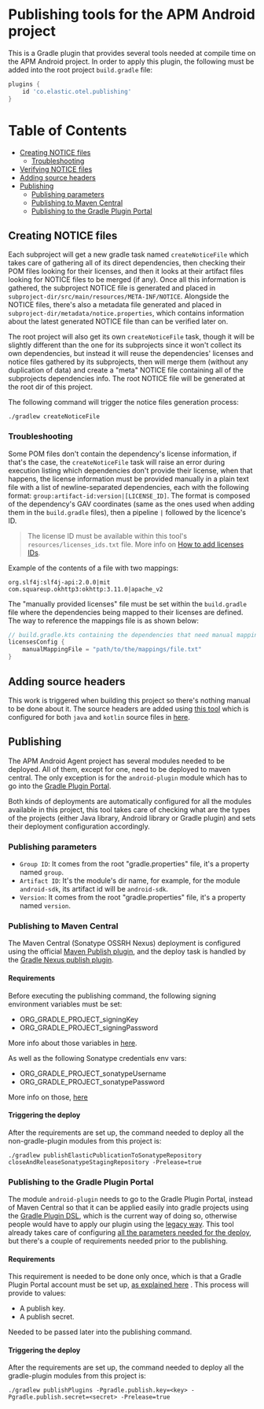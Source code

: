 # Publishing tools for the APM Android project

This is a Gradle plugin that provides several tools needed at compile time on the APM Android
project. In order to apply this plugin, the following must be added into the root
project `build.gradle` file:

```groovy
plugins {
    id 'co.elastic.otel.publishing'
}
```

Table of Contents
=================  

* [Creating NOTICE files](#creating-notice-files)
    * [Troubleshooting](#troubleshooting)
* [Verifying NOTICE files](#verifying-notice-files)
* [Adding source headers](#adding-source-headers)
* [Publishing](#publishing)
    * [Publishing parameters](#publishing-parameters)
    * [Publishing to Maven Central](#publishing-to-maven-central)
    * [Publishing to the Gradle Plugin Portal](#publishing-to-the-gradle-plugin-portal)

## Creating NOTICE files

Each subproject will get a new gradle task named `createNoticeFile` which takes care of gathering
all of its direct dependencies, then checking their POM files looking for their licenses, and then
it looks at their artifact files looking for NOTICE files to be merged (if any). Once all this
information is gathered, the subproject NOTICE file is generated and placed
in `subproject-dir/src/main/resources/META-INF/NOTICE`. Alongside the NOTICE files, there's also a
metadata file generated and placed in `subproject-dir/metadata/notice.properties`, which contains
information about the latest generated NOTICE file than can be verified later on.

The root project will also get its own `createNoticeFile` task, though it will be slightly different
than the one for its subprojects since it won't collect its own dependencies, but instead it will
reuse the dependencies' licenses and notice files gathered by its subprojects, then will merge
them (without any duplication of data) and create a "meta" NOTICE file containing all of the
subprojects dependencies info. The root NOTICE file will be generated at the root dir of this
project.

The following command will trigger the notice files generation process:

```text
./gradlew createNoticeFile
```

### Troubleshooting

Some POM files don't contain the dependency's license information, if that's the case,
the `createNoticeFile` task will raise an error during execution listing which dependencies don't
provide their license, when that happens, the license information must be provided manually in a
plain text file with a list of newline-separated dependencies, each with the following
format: `group:artifact-id:version|[LICENSE_ID]`. The format is composed of the dependency's GAV
coordinates (same as the ones used when adding them in the `build.gradle` files), then a
pipeline `|` followed by the licence's ID.

> The license ID must be available within this tool's `resources/licenses_ids.txt` file. More info on
> [How to add licenses IDs](docs/adding-license-ids.md).

Example of the contents of a file with two mappings:

```text
org.slf4j:slf4j-api:2.0.0|mit
com.squareup.okhttp3:okhttp:3.11.0|apache_v2
```

The "manually provided licenses" file must be set within the `build.gradle` file where the
dependencies being mapped to their licenses are defined. The way to reference the mappings file is
as shown below:

```groovy
// build.gradle.kts containing the dependencies that need manual mapping.
licensesConfig {
    manualMappingFile = "path/to/the/mappings/file.txt"
}
```

## Adding source headers

This work is triggered when building this project so there's nothing manual to be done about it. The
source headers are added using [this tool](https://github.com/diffplug/spotless) which is configured
for both `java` and `kotlin` source files
in [here](src/main/java/co/elastic/apm/compile/tools/sourceheader/subplugins).

## Publishing

The APM Android Agent project has several modules needed to be deployed. All of them, except for
one, need to be deployed to maven central. The only exception is for the `android-plugin` module
which has to go into the [Gradle Plugin Portal](https://plugins.gradle.org/).

Both kinds of deployments are automatically configured for all the modules available in this
project, this tool takes care of checking what are the types of the projects (either Java library,
Android library or Gradle plugin) and sets their deployment configuration accordingly.

### Publishing parameters

- `Group ID`: It comes from the root "gradle.properties" file, it's a property named `group`.
- `Artifact ID`: It's the module's dir name, for example, for the module `android-sdk`, its artifact
  id will be `android-sdk`.
- `Version`: It comes from the root "gradle.properties" file, it's a property named `version`.

### Publishing to Maven Central

The Maven Central (Sonatype OSSRH Nexus) deployment is configured using the
official [Maven Publish plugin](https://docs.gradle.org/current/userguide/publishing_maven.html),
and the deploy task is handled by
the [Gradle Nexus publish plugin](https://github.com/gradle-nexus/publish-plugin).

#### Requirements

Before executing the publishing command, the following signing environment variables must be set:

- ORG_GRADLE_PROJECT_signingKey
- ORG_GRADLE_PROJECT_signingPassword

More info about those variables
in [here](https://docs.gradle.org/current/userguide/signing_plugin.html#sec:in-memory-keys).

As well as the following Sonatype credentials env vars:

- ORG_GRADLE_PROJECT_sonatypeUsername
- ORG_GRADLE_PROJECT_sonatypePassword

More info on those, [here](https://github.com/gradle-nexus/publish-plugin)

#### Triggering the deploy

After the requirements are set up, the command needed to deploy all the non-gradle-plugin modules
from this project is:

```text
./gradlew publishElasticPublicationToSonatypeRepository closeAndReleaseSonatypeStagingRepository -Prelease=true
```

### Publishing to the Gradle Plugin Portal

The module `android-plugin` needs to go to the Gradle Plugin Portal, instead of Maven Central so
that it can be applied easily into gradle projects using
the [Gradle Plugin DSL](https://docs.gradle.org/current/userguide/plugins.html#sec:plugins_block),
which is the current way of doing so, otherwise people would have to apply our plugin using
the [legacy way](https://docs.gradle.org/current/userguide/plugins.html#sec:old_plugin_application).
This tool already takes care of configuring
[all the parameters needed for the deploy](https://plugins.gradle.org/docs/publish-plugin), but
there's a couple of requirements needed prior to the publishing.

#### Requirements

This requirement is needed to be done only once, which is that a Gradle Plugin Portal account must
be set up,
[as explained here](https://docs.gradle.org/7.4/userguide/publishing_gradle_plugins.html#create_an_account_on_the_gradle_plugin_portal)
. This process will provide to values:

- A publish key.
- A publish secret.

Needed to be passed later into the publishing command.

#### Triggering the deploy

After the requirements are set up, the command needed to deploy all the gradle-plugin modules from
this project is:

```text
./gradlew publishPlugins -Pgradle.publish.key=<key> -Pgradle.publish.secret=<secret> -Prelease=true
```